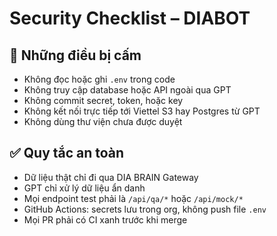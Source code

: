 # Security Checklist – DIABOT

## 🚫 Những điều bị cấm
- Không đọc hoặc ghi `.env` trong code
- Không truy cập database hoặc API ngoài qua GPT
- Không commit secret, token, hoặc key
- Không kết nối trực tiếp tới Viettel S3 hay Postgres từ GPT
- Không dùng thư viện chưa được duyệt

## ✅ Quy tắc an toàn
- Dữ liệu thật chỉ đi qua DIA BRAIN Gateway
- GPT chỉ xử lý dữ liệu ẩn danh
- Mọi endpoint test phải là `/api/qa/*` hoặc `/api/mock/*`
- GitHub Actions: secrets lưu trong org, không push file `.env`
- Mọi PR phải có CI xanh trước khi merge
